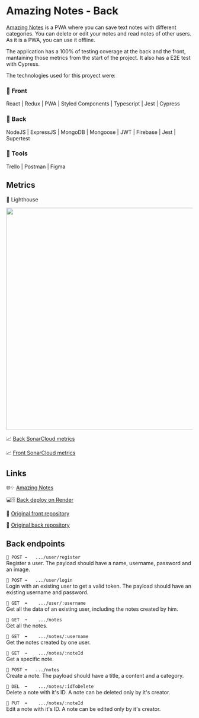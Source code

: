 # Amazing Notes - Back
[Amazing Notes](https://facundo-tolosa-front-final-project-202204-bcn.netlify.app) is a PWA where you can save text notes with different categories. You can delete or edit your notes and read notes of other users. As it is a PWA, you can use it offline.

The application has a 100% of testing coverage at the back and the front, mantaining those metrics from the start of the project. It also has a E2E test with Cypress.

The technologies used for this proyect were:

### 🔸 Front
React | Redux | PWA | Styled Components | Typescript | Jest | Cypress

### 🔸 Back
NodeJS | ExpressJS | MongoDB | Mongoose | JWT | Firebase | Jest | Supertest

### 🔸 Tools
Trello | Postman | Figma

## Metrics

🚀 Lighthouse

<img src="https://i.ibb.co/DMF0VVy/lighthouse.png" width="600">

📈 [Back SonarCloud metrics](https://sonarcloud.io/project/overview?id=isdi-coders-2022_Facundo-Tolosa_Back-Final-Project-202204-BCN)

📈 [Front SonarCloud metrics](https://sonarcloud.io/project/overview?id=isdi-coders-2022_Facundo-Tolosa_Front-Final-Project-202204-BCN)

## Links

🌐✨ [Amazing Notes](https://facundo-tolosa-front-final-project-202204-bcn.netlify.app)

💻🗄 [Back deploy on Render](https://facundo-tolosa-final-project-back.onrender.com)

🔗 [Original front repository](https://github.com/isdi-coders-2022/Facundo-Tolosa_Front-Final-Project-202204-BCN)

🔗 [Original back repository](https://github.com/isdi-coders-2022/Facundo-Tolosa_Back-Final-Project-202204-BCN)

## Back endpoints

`🔹 POST ➡️   .../user/register`        
Register a user. The payload should have a name, username, password and an image.

`🔹 POST ➡️   .../user/login`  
Login with an existing user to get a valid token. The payload should have an existing username and password.           

`🔹 GET  ➡️    .../user/:username`  
Get all the data of an existing user, including the notes created by him.      

`🔹 GET  ➡️    .../notes`   
Get all the notes.

`🔹 GET  ➡️    .../notes/:username`    
Get the notes created by one user.     

`🔹 GET  ➡️    .../notes/:noteId`    
Get a specific note.       

`🔹 POST ➡️   .../notes`    
Create a note. The payload should have a title, a content and a category.

`🔹 DEL  ➡️    .../notes/:idToDelete`   
Delete a note with it's ID. A note can be deleted only by it's creator.
 
`🔹 PUT  ➡️    .../notes/:noteId`   
Edit a note with it's ID. A note can be edited only by it's creator.
